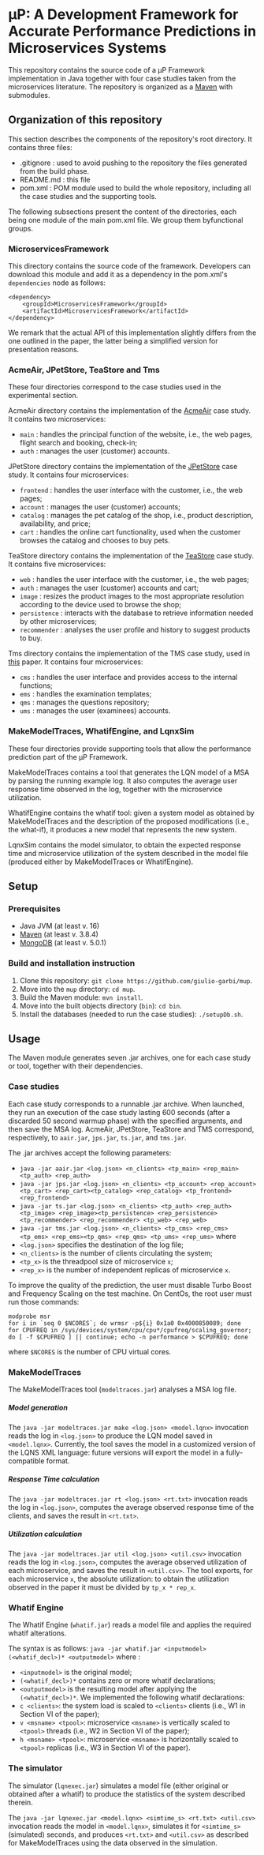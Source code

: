 # μP: A Development Framework for Accurate Performance Predictions in Microservices Systems

This repository contains the source code of a μP Framework implementation in Java together with four case studies taken from the microservices literature. The repository is organized as a [Maven](https://maven.apache.org/) with submodules.

## Organization of this repository

This section describes the components of the repository's root directory. It contains three files: 
* .gitignore : used to avoid pushing to the repository the files generated from the build phase.
* README.md : this file
* pom.xml : POM module used to build the whole repository, including all the case studies and the supporting tools.

The following subsections present the content of the directories, each being one module of the main pom.xml file. We group them byfunctional groups.

### MicroservicesFramework

This directory contains the source code of the framework. Developers can download this module and add it as a dependency in the pom.xml's `dependencies` node as follows:
```
<dependency>
    <groupId>MicroservicesFramework</groupId>
    <artifactId>MicroservicesFramework</artifactId>
</dependency>
```
We remark that the actual API of this implementation slightly differs from the one outlined in the paper, the latter being a simplified version for presentation reasons.

### AcmeAir, JPetStore, TeaStore and Tms

These four directories correspond to the case studies used in the experimental section.

AcmeAir directory contains the implementation of the [AcmeAir](https://github.com/acmeair/acmeair) case study. It contains two microservices: 
* `main` : handles the principal function of the website, i.e., the web pages, flight search and booking, check-in;
* `auth` : manages the user (customer) accounts.

JPetStore directory contains the implementation of the [JPetStore](https://oceanrep.geomar.de/46706/) case study. It contains four microservices: 
* `frontend` : handles the user interface with the customer, i.e., the web pages;
* `account` : manages the user (customer) accounts;
* `catalog` : manages the pet catalog of the shop, i.e., product description, availability, and price;
* `cart` : handles the online cart functionality, used when the customer browses the catalog and chooses to buy pets.

TeaStore directory contains the implementation of the [TeaStore](https://ieeexplore.ieee.org/abstract/document/8526888) case study. It contains five microservices: 
* `web` : handles the user interface with the customer, i.e., the web pages;
* `auth` : manages the user (customer) accounts and cart;
* `image` : resizes the product images to the most appropriate resolution according to the device used to browse the shop;
* `persistence` : interacts with the database to retrieve information needed by other microservices;
* `recommender` : analyses the user profile and history to suggest products to buy.

Tms directory contains the implementation of the TMS case study, used in [this](https://www.mdpi.com/2076-3417/10/21/7800) paper. It contains four microservices: 
* `cms` : handles the user interface and provides access to the internal functions;
* `ems` : handles the examination templates;
* `qms` : manages the questions repository;
* `ums` : manages the user (examinees) accounts.

### MakeModelTraces, WhatifEngine, and LqnxSim

These four directories provide supporting tools that allow the performance prediction part of the μP Framework.

MakeModelTraces contains a tool that generates the LQN model of a MSA by parsing the running example log. It also computes the average user response time observed in the log, together with the microservice utilization.

WhatifEngine contains the whatif tool: given a system model as obtained by MakeModelTraces and the description of the proposed modifications (i.e., the what-if), it produces a new model that represents the new system.

LqnxSim contains the model simulator, to obtain the expected response time and microservice utilization of the system described in the model file (produced either by MakeModelTraces or WhatifEngine).

## Setup

### Prerequisites

* Java JVM (at least v. 16)
* [Maven](https://maven.apache.org/) (at least v. 3.8.4)
* [MongoDB](https://www.mongodb.com) (at least v. 5.0.1)

### Build and installation instruction

1. Clone this repository: `git clone https://github.com/giulio-garbi/mup`.
2. Move into the `mup` directory: `cd mup`.
3. Build the Maven module: `mvn install`.
4. Move into the built objects directory (`bin`): `cd bin`.
5. Install the databases (needed to run the case studies): `./setupDb.sh`.

## Usage

The Maven module generates seven .jar archives, one for each case study or tool, together with their dependencies. 

### Case studies

Each case study corresponds to a runnable .jar archive. When launched, they run an execution of the case study lasting 600 seconds (after a discarded 50 second warmup phase) with the specified arguments, and then save the MSA log. AcmeAir, JPetStore, TeaStore and TMS correspond, respectively, to `aair.jar`, `jps.jar`, `ts.jar`, and `tms.jar`.

The .jar archives accept the following parameters:
* `java -jar aair.jar <log.json> <n_clients> <tp_main> <rep_main> <tp_auth> <rep_auth>`
* `java -jar jps.jar <log.json> <n_clients> <tp_account> <rep_account> <tp_cart> <rep_cart><tp_catalog> <rep_catalog> <tp_frontend> <rep_frontend>`
* `java -jar ts.jar <log.json> <n_clients> <tp_auth> <rep_auth> <tp_image> <rep_image><tp_persistence> <rep_persistence> <tp_recommender> <rep_recommender> <tp_web> <rep_web>`
* `java -jar tms.jar <log.json> <n_clients> <tp_cms> <rep_cms> <tp_ems> <rep_ems><tp_qms> <rep_qms> <tp_ums> <rep_ums>`
where
* `<log.json>` specifies the destination of the log file;
* `<n_clients>` is the number of clients circulating the system; 
* `<tp_x>` is the threadpool size of microservice `x`;
* `<rep_x>` is the number of independent replicas of microservice `x`.

To improve the quality of the prediction, the user must disable Turbo Boost and Frequency Scaling on the test machine. On CentOs, the root user must run those commands:
```
modprobe msr
for i in `seq 0 $NCORES`; do wrmsr -p${i} 0x1a0 0x4000850089; done
for CPUFREQ in /sys/devices/system/cpu/cpu*/cpufreq/scaling_governor; do [ -f $CPUFREQ ] || continue; echo -n performance > $CPUFREQ; done
```
where `$NCORES` is the number of CPU virtual cores.


### MakeModelTraces

The MakeModelTraces tool (`modeltraces.jar`) analyses a MSA log file.

##### Model generation

The `java -jar modeltraces.jar make <log.json> <model.lqnx>` invocation reads the log in `<log.json>` to produce the LQN model saved in `<model.lqnx>`. Currently, the tool saves the model in a customized version of the LQNS XML language: future versions will export the model in a fully-compatible format.

##### Response Time calculation

The `java -jar modeltraces.jar rt <log.json> <rt.txt>` invocation reads the log in `<log.json>`, computes the average observed response time of the clients, and saves the result in `<rt.txt>`.

##### Utilization calculation

The `java -jar modeltraces.jar util <log.json> <util.csv>` invocation reads the log in `<log.json>`, computes the average observed utilization of each microservice, and saves the result in `<util.csv>`. The tool exports, for each microservice `x`, the absolute utilization: to obtain the utilization observed in the paper it must be divided by `tp_x * rep_x`.

### Whatif Engine

The Whatif Engine (`whatif.jar`) reads a model file and applies the required whatif alterations.

The syntax is as follows: `java -jar whatif.jar <inputmodel> (<whatif_decl>)* <outputmodel>` where :
* `<inputmodel>` is the original model;
* `(<whatif_decl>)*` contains zero or more whatif declarations;
* `<outputmodel>` is the resulting model after applying the `(<whatif_decl>)*`.
We implemented the following whatif declarations:
* `c <clients>`: the system load is scaled to `<clients>` clients (i.e., W1 in Section VI of the paper);
* `v <msname> <tpool>`: microservice `<msname>` is vertically scaled to `<tpool>` threads (i.e., W2 in Section VI of the paper);
* `h <msname> <tpool>`: microservice `<msname>` is horizontally scaled to `<tpool>` replicas (i.e., W3 in Section VI of the paper).

### The simulator

The simulator (`lqnexec.jar`)  simulates a model file (either original or obtained after a whatif) to produce the statistics of the system described therein.

The `java -jar lqnexec.jar <model.lqnx> <simtime_s> <rt.txt> <util.csv>` invocation reads the model in `<model.lqnx>`, simulates it for `<simtime_s>` (simulated) seconds, and produces `<rt.txt>` and `<util.csv>` as described for MakeModelTraces using the data observed in the simulation.

